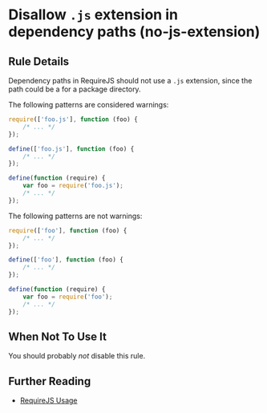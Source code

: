 # Disallow `.js` extension in dependency paths (no-js-extension)

## Rule Details

Dependency paths in RequireJS should not use a `.js` extension, since the path could be a for a package directory.

The following patterns are considered warnings:

```js
require(['foo.js'], function (foo) {
    /* ... */
});

define(['foo.js'], function (foo) {
    /* ... */
});

define(function (require) {
    var foo = require('foo.js');
    /* ... */
});
```

The following patterns are not warnings:

```js
require(['foo'], function (foo) {
    /* ... */
});

define(['foo'], function (foo) {
    /* ... */
});

define(function (require) {
    var foo = require('foo');
    /* ... */
});
```

## When Not To Use It

You should probably *not* disable this rule.

## Further Reading

* [RequireJS Usage](http://requirejs.org/docs/api.html#usage)
